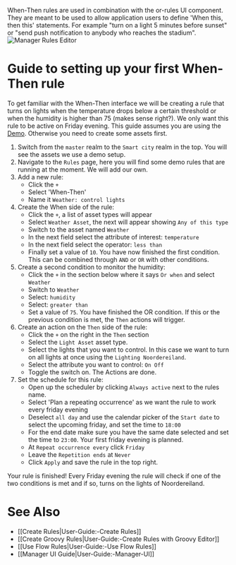 When-Then rules are used in combination with the or-rules UI component. They are meant to be used to allow application users to define 'When this, then this' statements. For example "turn on a light 5 minutes before sunset" or "send push notification to anybody who reaches the stadium".
![Manager Rules Editor](https://user-images.githubusercontent.com/11444149/191290260-f64c619b-e595-4bf0-8235-e9ef21923544.png)

# Guide to setting up your first When-Then rule
To get familiar with the When-Then interface we will be creating a rule that turns on lights when the temperature drops below a certain threshold or when the humidity is higher than 75 (makes sense right?). We only want this rule to be active on Friday evening.
This guide assumes you are using the [Demo](https://openremote.io/demo/). Otherwise you need to create some assets first.

1. Switch from the `master` realm to the `Smart city` realm in the top. You will see the assets we use a demo setup. 
2. Navigate to the `Rules` page, here you will find some demo rules that are running at the moment. We will add our own.
3. Add a new rule:
   * Click the `+`
   * Select 'When-Then'
   * Name it `Weather: control lights`
4. Create the When side of the rule:
   * Click the `+`, a list of asset types will appear
   * Select `Weather Asset`, the next will appear showing `Any of this type`
   * Switch to the asset named `Weather`
   * In the next field select the attribute of interest: `temperature`
   * In the next field select the operator: `less than`
   * Finally set a value of `10`. You have now finished the first condition. This can be combined through `AND` or `OR` with other conditions.
5. Create a second condition to monitor the humidity:
   * Click the `+` in the section below where it says `Or when` and select `Weather`
   * Switch to `Weather`
   * Select: `humidity`
   * Select: `greater than`
   * Set a value of `75`. You have finished the OR condition. If this or the previous condition is met, the `Then` actions will trigger.
6. Create an action on the `Then` side of the rule:
   * Click the `+` on the right in the `Then` section
   * Select the `Light Asset` asset type.
   * Select the lights that you want to control. In this case we want to turn on all lights at once using the `Lighting Noordereiland`.
   * Select the attribute you want to control: `On Off`
   * Toggle the switch on. The Actions are done.
7. Set the schedule for this rule:
   * Open up the scheduler by clicking `Always active` next to the rules name.
   * Select 'Plan a repeating occurrence' as we want the rule to work every friday evening
   * Deselect `all day` and use the calendar picker of the `Start date` to select the upcoming friday, and set the time to `18:00`
   * For the end date make sure you have the same date selected and set the time to `23:00`. Your first friday evening is planned.
   * At `Repeat occurrence every` click `Friday`
   * Leave the `Repetition ends` at `Never`
   * Click `Apply` and save the rule in the top right.

Your rule is finished! Every Friday evening the rule will check if one of the two conditions is met and if so, turns on the lights of Noordereiland. 

# See Also

- [[Create Rules|User-Guide:-Create Rules]]
- [[Create Groovy Rules|User-Guide:-Create Rules with Groovy Editor]]
- [[Use Flow Rules|User-Guide:-Use Flow Rules]]
- [[Manager UI Guide|User-Guide:-Manager-UI]]